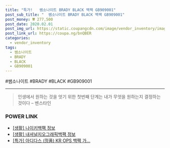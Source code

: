 ```yaml
--- 
title: "특가!   쌤소나이트 BRADY BLACK 백팩 GB909001" 
post_sub_title: "  쌤소나이트 BRADY BLACK 백팩 GB909001" 
post_money: ₩ 277,500 
post_date: 2020.02.01 
post_img_url: https://static.coupangcdn.com/image/vendor_inventory/images/2018/09/04/19/4/446d7a9f-5e8d-460d-b43f-3c3b4e7c5bea.jpg 
post_link_url: https://coupa.ng/bnQBER 
categories: 
  - vendor_inventory 
tags: 
  - 쌤소나이트 
  - BRADY 
  - BLACK 
  - GB909001 
--- 
```

  #쌤소나이트 #BRADY #BLACK #GB909001 
<hr> 

> 인생에서 원하는 것을 엇기 위한 첫번째 단계는 내가 무엇을 원하는지 결정하는 것이다 – 벤스타인 


### POWER LINK

* <a href="https://blog.naver.com/santokki14/221775977491" target="_blank"> [생활] 나이키백팩 정보 </a>
* <a href="https://blog.naver.com/santokki14/221765143648" target="_blank"> [생활] 내셔널지오그래픽백팩 정보 </a>
* <a href="https://blog.naver.com/sakai111/221790629841" target="_blank">[특가] 아디다스 (정품) KR OPS 백팩 가...</a>
